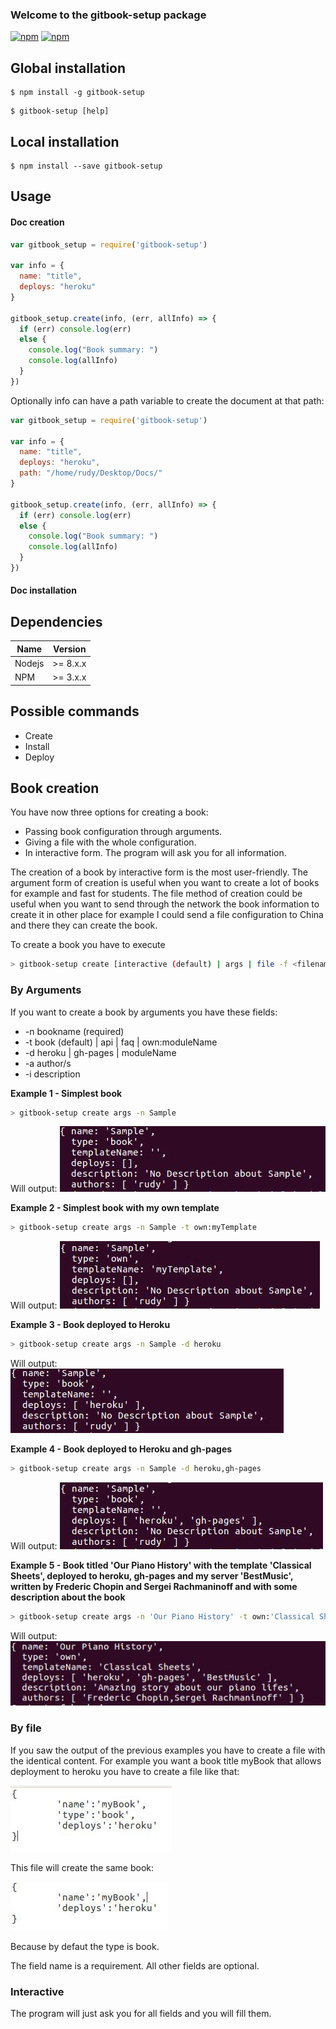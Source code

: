

### Welcome to the gitbook-setup package


[![npm](https://img.shields.io/npm/dm/gitbook-setup.svg)](https://www.npmjs.com/package/gitbook-setup)
[![npm](https://img.shields.io/npm/dt/gitbook-setup.svg)](https://www.npmjs.com/package/gitbook-setup)


## Global installation

```
$ npm install -g gitbook-setup
```



```
$ gitbook-setup [help]
```



## Local installation

```
$ npm install --save gitbook-setup
```

## Usage

#### Doc creation

```js
var gitbook_setup = require('gitbook-setup')

var info = {
  name: "title",
  deploys: "heroku"
}

gitbook_setup.create(info, (err, allInfo) => {
  if (err) console.log(err)
  else {
    console.log("Book summary: ")
    console.log(allInfo)
  }
})
```

Optionally info can have a path variable to create the document at that path:

```js
var gitbook_setup = require('gitbook-setup')

var info = {
  name: "title",
  deploys: "heroku",
  path: "/home/rudy/Desktop/Docs/"
}

gitbook_setup.create(info, (err, allInfo) => {
  if (err) console.log(err)
  else {
    console.log("Book summary: ")
    console.log(allInfo)
  }
})
```

#### Doc installation





## Dependencies
| Name         | Version                          |
|--------------|----------------------------------|
| Nodejs           | >= 8.x.x                        |
| NPM           | >= 3.x.x                        |

## Possible commands
- Create
- Install
- Deploy


## Book creation

You have now three options for creating a book:
 - Passing book configuration through arguments.
 - Giving a file with the whole configuration.
 - In interactive form. The program will ask you for all information.

 The creation of a book by interactive form is the most user-friendly. The argument form of creation is useful when you want to create a lot of books for example and fast for students. The file method of creation could be useful when you want to send through the network the book information to create it in other place for example I could send a file configuration to China and there they can create the book.


 To create a book you have to execute

 ```bash
 > gitbook-setup create [interactive (default) | args | file -f <filename> ]
 ```

### By Arguments
If you want to create a book by arguments you have these fields:
- -n bookname (required)
- -t book (default) | api | faq | own:moduleName  
- -d heroku | gh-pages | moduleName
- -a author/s
- -i description

__Example 1 - Simplest book__

```bash
> gitbook-setup create args -n Sample
```
Will output:
![Sample 1](./src/img/sample1.jpg)

__Example 2 - Simplest book with my own template__

```bash
> gitbook-setup create args -n Sample -t own:myTemplate
```
Will output:
![Sample 1](./src/img/sample2.jpg)


__Example 3 - Book deployed to Heroku__

```bash
> gitbook-setup create args -n Sample -d heroku
```
Will output:
![Sample 1](./src/img/sample3.jpg)

__Example 4 - Book deployed to Heroku and gh-pages__

```bash
> gitbook-setup create args -n Sample -d heroku,gh-pages
```
Will output:
![Sample 1](./src/img/sample4.jpg)

__Example 5 - Book titled 'Our Piano History' with the template 'Classical Sheets', deployed to heroku, gh-pages and my server 'BestMusic', written by Frederic Chopin and Sergei Rachmaninoff and with some description about the book__

```bash
> gitbook-setup create args -n 'Our Piano History' -t own:'Classical Sheets' -d heroku,gh-pages,BestMusic -a 'Frederic Chopin','Sergei Rachmaninoff' -i 'Amazing story about our piano lifes'
```
Will output:
![Sample 1](./src/img/sample5.jpg)


### By file

If you saw the output of the previous examples you have to create a file with the identical content. For example you want a book title myBook that allows deployment to heroku you have to create a file like that:

![File 1](./src/img/file1.jpg)

This file will create the same book:


![File 2](./src/img/file2.jpg)

Because by defaut the type is book.


The field name is a requirement. All other fields are optional.

### Interactive

The program will just ask you for all fields and you will fill them.
